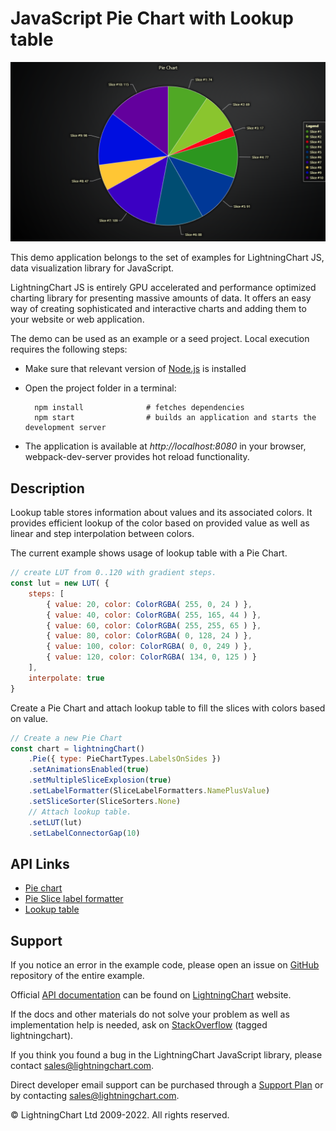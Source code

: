 # JavaScript Pie Chart with Lookup table

![JavaScript Pie Chart with Lookup table](pieLUT-darkGold.png)

This demo application belongs to the set of examples for LightningChart JS, data visualization library for JavaScript.

LightningChart JS is entirely GPU accelerated and performance optimized charting library for presenting massive amounts of data. It offers an easy way of creating sophisticated and interactive charts and adding them to your website or web application.

The demo can be used as an example or a seed project. Local execution requires the following steps:

-   Make sure that relevant version of [Node.js](https://nodejs.org/en/download/) is installed
-   Open the project folder in a terminal:

          npm install              # fetches dependencies
          npm start                # builds an application and starts the development server

-   The application is available at _http://localhost:8080_ in your browser, webpack-dev-server provides hot reload functionality.


## Description

Lookup table stores information about values and its associated colors. It provides efficient lookup of the color based on provided value as well as linear and step interpolation between colors.

The current example shows usage of lookup table with a Pie Chart.

```javascript
// create LUT from 0..120 with gradient steps.
const lut = new LUT( {
    steps: [
        { value: 20, color: ColorRGBA( 255, 0, 24 ) },
        { value: 40, color: ColorRGBA( 255, 165, 44 ) },
        { value: 60, color: ColorRGBA( 255, 255, 65 ) },
        { value: 80, color: ColorRGBA( 0, 128, 24 ) },
        { value: 100, color: ColorRGBA( 0, 0, 249 ) },
        { value: 120, color: ColorRGBA( 134, 0, 125 ) }
    ],
    interpolate: true
}
```

Create a Pie Chart and attach lookup table to fill the slices with colors based on value.

```javascript
// Create a new Pie Chart
const chart = lightningChart()
    .Pie({ type: PieChartTypes.LabelsOnSides })
    .setAnimationsEnabled(true)
    .setMultipleSliceExplosion(true)
    .setLabelFormatter(SliceLabelFormatters.NamePlusValue)
    .setSliceSorter(SliceSorters.None)
    // Attach lookup table.
    .setLUT(lut)
    .setLabelConnectorGap(10)
```


## API Links

* [Pie chart]
* [Pie Slice label formatter]
* [Lookup table]


## Support

If you notice an error in the example code, please open an issue on [GitHub][0] repository of the entire example.

Official [API documentation][1] can be found on [LightningChart][2] website.

If the docs and other materials do not solve your problem as well as implementation help is needed, ask on [StackOverflow][3] (tagged lightningchart).

If you think you found a bug in the LightningChart JavaScript library, please contact sales@lightningchart.com.

Direct developer email support can be purchased through a [Support Plan][4] or by contacting sales@lightningchart.com.

[0]: https://github.com/Arction/
[1]: https://lightningchart.com/lightningchart-js-api-documentation/
[2]: https://lightningchart.com
[3]: https://stackoverflow.com/questions/tagged/lightningchart
[4]: https://lightningchart.com/support-services/

© LightningChart Ltd 2009-2022. All rights reserved.


[Pie chart]: https://lightningchart.com/js-charts/api-documentation/v7.0.1/classes/PieChart.html
[Pie Slice label formatter]: https://lightningchart.com/js-charts/api-documentation/v7.0.1/types/SliceLabelFormatter.html
[Lookup table]: https://lightningchart.com/js-charts/api-documentation/v7.0.1/classes/LUT.html

